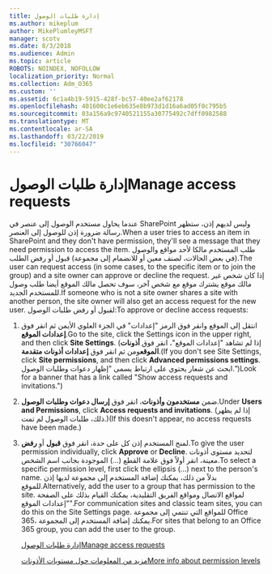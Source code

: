 ```yaml
---
title: إدارة طلبات الوصول
ms.author: mikeplum
author: MikePlumleyMSFT
manager: scotv
ms.date: 8/3/2018
ms.audience: Admin
ms.topic: article
ROBOTS: NOINDEX, NOFOLLOW
localization_priority: Normal
ms.collection: Adm_O365
ms.custom: ''
ms.assetid: 6c1a4b19-5915-428f-bc57-40ee2af62178
ms.openlocfilehash: 401600c1e6eb635e8b973d1d16a6ad05f0c795b5
ms.sourcegitcommit: 03a156a9c9740521155a30775492c7dff0982588
ms.translationtype: MT
ms.contentlocale: ar-SA
ms.lasthandoff: 03/22/2019
ms.locfileid: "30766047"
---
```

# <a name="manage-access-requests"></a><span data-ttu-id="99877-102">إدارة طلبات الوصول</span><span class="sxs-lookup"><span data-stu-id="99877-102">Manage access requests</span></span>

<span data-ttu-id="99877-103">عندما يحاول مستخدم الوصول إلى عنصر في SharePoint وليس لديهم إذن، ستظهر رسالة ضرورة إذن للوصول إلى العنصر.</span><span class="sxs-lookup"><span data-stu-id="99877-103">When a user tries to access an item in SharePoint and they don't have permission, they'll see a message that they need permission to access the item.</span></span> <span data-ttu-id="99877-104">طلب المستخدم مالكا لأحد مواقع والوصول (في بعض الحالات، لصنف معين أو للانضمام إلى مجموعة) قبول أو رفض الطلب.</span><span class="sxs-lookup"><span data-stu-id="99877-104">The user can request access (in some cases, to the specific item or to join the group) and a site owner can approve or decline the request.</span></span> <span data-ttu-id="99877-105">إذا كان شخص غير مالك موقع يشترك موقع مع شخص آخر، سوف تحصل مالك الموقع أيضا طلب وصول للمستخدم الجديد.</span><span class="sxs-lookup"><span data-stu-id="99877-105">If someone who is not a site owner shares a site with another person, the site owner will also get an access request for the new user.</span></span> <span data-ttu-id="99877-106">لقبول أو رفض طلبات الوصول:</span><span class="sxs-lookup"><span data-stu-id="99877-106">To approve or decline access requests:</span></span>
  
1. <span data-ttu-id="99877-107">انتقل إلى الموقع وانقر فوق الرمز "إعدادات" في الجزء العلوي الأيمن ثم انقر فوق **إعدادات الموقع**.</span><span class="sxs-lookup"><span data-stu-id="99877-107">Go to the site, click the Settings icon in the upper right, and then click **Site Settings**.</span></span> <span data-ttu-id="99877-108">(إذا لم تشاهد "إعدادات الموقع"، انقر فوق **أذونات الموقع**ومن ثم انقر فوق **إعدادات أذونات متقدمة**.</span><span class="sxs-lookup"><span data-stu-id="99877-108">(If you don't see Site Settings, click **Site permissions**, and then click **Advanced permissions settings**.</span></span> <span data-ttu-id="99877-109">ابحث عن شعار يحتوي على ارتباط يسمى "إظهار دعوات وطلبات الوصول.")</span><span class="sxs-lookup"><span data-stu-id="99877-109">Look for a banner that has a link called "Show access requests and invitations.")</span></span>
    
2. <span data-ttu-id="99877-110">ضمن **مستخدمون وأذونات**، انقر فوق **إرسال دعوات وطلبات الوصول**.</span><span class="sxs-lookup"><span data-stu-id="99877-110">Under **Users and Permissions**, click **Access requests and invitations**.</span></span> <span data-ttu-id="99877-111">(إذا لم يظهر ذلك، طلبات الوصول لم تمت.)</span><span class="sxs-lookup"><span data-stu-id="99877-111">(If this doesn't appear, no access requests have been made.)</span></span>
    
3. <span data-ttu-id="99877-112">لمنح المستخدم إذن كل على حدة، انقر فوق **قبول** أو **رفض**.</span><span class="sxs-lookup"><span data-stu-id="99877-112">To give the user permission individually, click **Approve** or **Decline**.</span></span> <span data-ttu-id="99877-113">لتحديد مستوى أذونات معينة، انقر أولاً فوق علامة القطع (...) الموجودة بجانب اسم الشخص.</span><span class="sxs-lookup"><span data-stu-id="99877-113">To select a specific permission level, first click the ellipsis (...) next to the person's name.</span></span> <span data-ttu-id="99877-114">بدلاً من ذلك، يمكنك إضافة المستخدم إلى مجموعة لديها إذن للموقع.</span><span class="sxs-lookup"><span data-stu-id="99877-114">Alternatively, add the user to a group that has permission to the site.</span></span> <span data-ttu-id="99877-115">لمواقع الاتصال ومواقع الفريق التقليدية، يمكنك القيام بذلك على الصفحة "إعدادات الموقع".</span><span class="sxs-lookup"><span data-stu-id="99877-115">For communication sites and classic team sites, you can do this on the Site Settings page.</span></span> <span data-ttu-id="99877-116">للمواقع التي تنتمي إلى مجموعة Office 365، يمكنك إضافة المستخدم إلى المجموعة.</span><span class="sxs-lookup"><span data-stu-id="99877-116">For sites that belong to an Office 365 group, you can add the user to the group.</span></span>
    
    [<span data-ttu-id="99877-117">إدارة طلبات الوصول</span><span class="sxs-lookup"><span data-stu-id="99877-117">Manage access requests </span></span>](https://go.microsoft.com/fwlink/?linkid=2008747)
    
    [<span data-ttu-id="99877-118">مزيد من المعلومات حول مستويات الأذونات</span><span class="sxs-lookup"><span data-stu-id="99877-118">More info about permission levels</span></span>](https://go.microsoft.com/fwlink/?linkid=867071)
    

